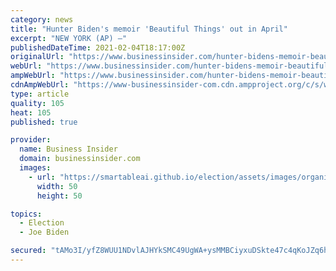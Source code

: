 ```yaml
---
category: news
title: "Hunter Biden's memoir 'Beautiful Things' out in April"
excerpt: "NEW YORK (AP) —"
publishedDateTime: 2021-02-04T18:17:00Z
originalUrl: "https://www.businessinsider.com/hunter-bidens-memoir-beautiful-things-out-in-april-2021-2"
webUrl: "https://www.businessinsider.com/hunter-bidens-memoir-beautiful-things-out-in-april-2021-2"
ampWebUrl: "https://www.businessinsider.com/hunter-bidens-memoir-beautiful-things-out-in-april-2021-2?amp"
cdnAmpWebUrl: "https://www-businessinsider-com.cdn.ampproject.org/c/s/www.businessinsider.com/hunter-bidens-memoir-beautiful-things-out-in-april-2021-2?amp"
type: article
quality: 105
heat: 105
published: true

provider:
  name: Business Insider
  domain: businessinsider.com
  images:
    - url: "https://smartableai.github.io/election/assets/images/organizations/businessinsider.com-50x50.jpg"
      width: 50
      height: 50

topics:
  - Election
  - Joe Biden

secured: "tAMo3I/yfZ8WUU1NDvlAJHYkSMC49UgWA+ysMMBCiyxuDSkte47c4qKoJZq6huwKNfvw21Z/HBWbey4hDzv+dhb+pGa0PLvFMSE2v0JudJJUIvOA/ZKjMvqhXsph11LiWKMd+u0fAhyoPqqEv40/fxnhZ8TfaxZWd3+Az3fDchnqmP2b4TqoO74dD9eerLVlJl+7mxToBJ17keEPN/tWXh/QudkAo4sXvsqG8Z/uYNSt3K42JxeoazuJFkB4ybE30KuAFnj7Qmg4JUJVQOUdgvz/OCPYws/7x1RHtg3NEByPQRjZBMOJAsu9PrKFu0k3tdJ67WB25IS+w9lsbCy7jhey0USuPXnaYzn54YmuZsw=;0WRyTncMxMQN1+Sk4ovscg=="
---
```


